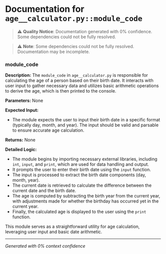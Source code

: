 # Documentation for `age__calculator.py::module_code`

> ⚠️ **Quality Notice**: Documentation generated with 0% confidence. Some dependencies could not be fully resolved.


> ⚠️ **Note**: Some dependencies could not be fully resolved. Documentation may be incomplete.
### module_code

**Description:**
The `module_code` in `age__calculator.py` is responsible for calculating the age of a person based on their birth date. It interacts with user input to gather necessary data and utilizes basic arithmetic operations to derive the age, which is then printed to the console.

**Parameters:**
None

**Expected Input:**
- The module expects the user to input their birth date in a specific format (typically day, month, and year). The input should be valid and parsable to ensure accurate age calculation.

**Returns:**
None

**Detailed Logic:**
- The module begins by importing necessary external libraries, including `int`, `input`, and `print`, which are used for data handling and output.
- It prompts the user to enter their birth date using the `input` function.
- The input is processed to extract the birth date components (day, month, year).
- The current date is retrieved to calculate the difference between the current date and the birth date.
- The age is computed by subtracting the birth year from the current year, with adjustments made for whether the birthday has occurred yet in the current year.
- Finally, the calculated age is displayed to the user using the `print` function. 

This module serves as a straightforward utility for age calculation, leveraging user input and basic date arithmetic.

---
*Generated with 0% context confidence*
